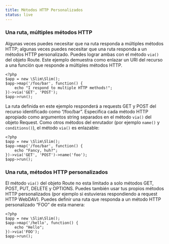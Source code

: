 ```yaml
---
title: Métodos HTTP Personalizados
status: live
---
```


### Una ruta, múltiples métodos HTTP

Algunas veces puedes necesitar que na ruta responda a múltiples métodos HTTP; algunas veces 
puedes necesitar que una ruta responda a un métodos HTTP personalizado. Puedes lograr ambas 
con el método `via()` del objeto Route. Este ejemplo demuestra como enlazar un URI del 
recurso a una función que responde a múltiples métodos HTTP.

    <?php
    $app = new \Slim\Slim();
    $app->map('/foo/bar', function() {
        echo "I respond to multiple HTTP methods!";
    })->via('GET', 'POST');
    $app->run();

La ruta definida en este ejemplo responderá a requests GET y POST del recurso identificado 
como “/foo/bar”. Especifica cada método HTTP apropiado como argumentos string separados en 
el método `via()` del objeto Request. Como otros métodos del enrutador (por ejemplo 
`name()` y `conditions()`), el método `via()` es enlazable:

    <?php
    $app = new \Slim\Slim();
    $app->map('/foo/bar', function() {
        echo "Fancy, huh?";
    })->via('GET', 'POST')->name('foo');
    $app->run();

### Una ruta, métodos HTTP personalizados

El método `via()` del objeto Route no esta limitado a solo métodos GET, POST, PUT, DELETE y OPTIONS. 
Puedes también usar tus propios métodos HTTP personalizados (por ejemplo si estuvieras respondiendo 
a request HTTP WebDAV). Puedes definir una ruta que responda a un método HTTP personalizado “FOO” 
de esta manera:

    <?php
    $app = new \Slim\Slim();
    $app->map('/hello', function() {
        echo "Hello";
    })->via('FOO');
    $app->run();
